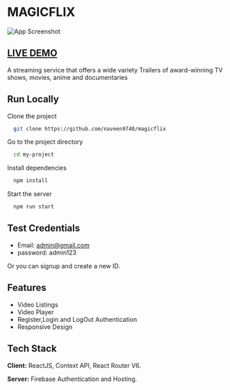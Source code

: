 # MAGICFLIX

![App Screenshot](https://i.ibb.co/hF67zNk/flix1.png)

## [LIVE DEMO](https://magicflix-4beea.web.app/)

A streaming service that offers a wide variety Trailers of award-winning TV shows, movies, anime and documentaries

## Run Locally

Clone the project

```bash
  git clone https://github.com/naveen9740/magicflix
```

Go to the project directory

```bash
  cd my-project
```

Install dependencies

```bash
  npm install
```

Start the server

```bash
  npm run start
```

## Test Credentials

- Email: admin@gmail.com
- password: admin123

Or you can signup and create a new ID.

## Features

- Video Listings
- Video Player
- Register,Login and LogOut Authentication
- Responsive Design

## Tech Stack

**Client:** ReactJS, Context API, React Router V6.

**Server:** Firebase Authentication and Hosting.
